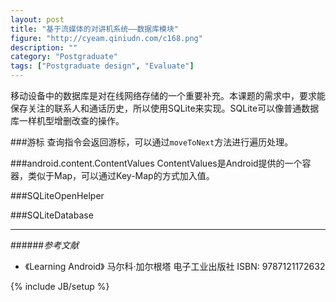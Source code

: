 ```yaml
---
layout: post
title: "基于流媒体的对讲机系统——数据库模块"
figure: "http://cyeam.qiniudn.com/c168.png"
description: ""
category: "Postgraduate"
tags: ["Postgraduate design", "Evaluate"]
---
```


移动设备中的数据库是对在线网络存储的一个重要补充。本课题的需求中，要求能保存关注的联系人和通话历史，所以使用SQLite来实现。SQLite可以像普通数据库一样机型增删改查的操作。

###游标
查询指令会返回游标，可以通过`moveToNext`方法进行遍历处理。

###android.content.ContentValues
ContentValues是Android提供的一个容器，类似于Map，可以通过Key-Map的方式加入值。

###SQLiteOpenHelper

###SQLiteDatabase

---

######*参考文献*
+ 《Learning Android》 马尔科·加尔根塔 电子工业出版社 ISBN: 9787121172632

{% include JB/setup %}
